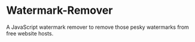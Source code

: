 # Watermark-Remover
A JavaScript watermark remover to remove those pesky watermarks from free website hosts.
